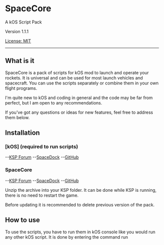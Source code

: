 # SpaceCore

A kOS Script Pack

Version 1.1.1

[License: MIT](GameData\SpaceCore\LICENSE.txt)

---

## What is it

SpaceCore is a pack of scripts for kOS mod to launch and operate your rockets. It is universal and can be used for most launch vehicles and spacecraft. You can use the scripts separately or combine them in your own flight programs.

I'm quite new to kOS and coding in general and the code may be far from perfect, but I am open to any recommendations.

If you've got any questions or ideas for new features, feel free to address them below.

## Installation

### [kOS] (required to run scripts)
--[KSP Forum](https://forum.kerbalspaceprogram.com/index.php?/topic/165628-181-kos-v1210-kos-scriptable-autopilot-system/&tab=comments#comment-3175111/)
--[SpaceDock](https://spacedock.info/mod/60/kOS:%20Scriptable%20Autopilot%20System)
--[GitHub](https://github.com/KSP-KOS/KOS/releases)

### SpaceCore
--[KSP Forum](https://forum.kerbalspaceprogram.com/index.php?/topic/194603-spacecore-kos-script-pack/)
--[SpaceDock](https://spacedock.info/mod/2447/SpaceCore%20kOS%20Script%20Pack)
--[GitHub](https://github.com/bodryxon/SpaceCore/releases)

Unzip the archive into your KSP folder. It can be done while KSP is running, there is no need to restart the game.

Before updating it is recommended to delete previous version of the pack.

## How to use

To use the scripts, you have to run them in kOS console like you would run any other kOS script. It is done by entering the command run <script name>.

---

### Example: Eject

    ```kOS
    run Eject.
    ```

    Eject is the name of the script

Some scripts in the pack can be launched with specific parameters (orbit inclination, altitude etc.). It is done by entering the command run [script name]([parameter 1],[parameter 2]…).

---

### Example: SHohmann

    ```kOS
    run SHohmann(100,120)
    ```

        100 is periapsis altitude
        120 is apoapsis altitude in kilometers

If you don't enter the parameters when running a script, default parameters will be used (they can be changed in script files).

Important: to run the scripts by "run" command you have to run dir.ks by entering   run dir.
